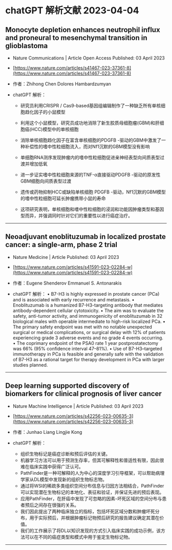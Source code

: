 # chatGPT 解析文献 2023-04-04 
## Monocyte depletion enhances neutrophil influx and proneural to mesenchymal transition in glioblastoma
 - Nature Communications | Article Open Access Published: 03 April 2023
 - [https://www.nature.com/articles/s41467-023-37361-8](https://www.nature.com/articles/s41467-023-37361-8)
 - 作者：Zhihong Chen Dolores Hambardzumyan

 - chatGPT 解析：

	- 研究员利用CRISPR / Cas9-based基因组编辑制作了一种缺乏所有单核细胞趋化因子的小鼠模型

	- 利用这个小鼠模型，研究员成功地消除了新生胶质母细胞瘤(GBM)和肝细胞癌(HCC)模型中的单核细胞

	- 消除单核细胞趋化因子在富含单核细胞的PDGFB -驱动的GBM中激发了一种补偿性的嗜中性粒细胞流入，而对Nf1沉默的GBM模型没有影响

	- 单细胞RNA测序发现肿瘤内的嗜中性粒细胞促进亲神经表型向间质表型过渡并增加低氧

	- 进一步证实嗜中性粒细胞来源的TNF-α直接驱动PDGFB -驱动的原发性GBM细胞向间质表型过渡

	- 遗传或药物抑制HCC或缺陷单核细胞 PDGFB -驱动，Nf1沉默的GBM模型的嗜中性粒细胞可延长肿瘤携带小鼠的寿命

	- 这项研究表明，单核细胞和嗜中性粒细胞的浸润和功能因肿瘤类型和基因型而异，并强调同时针对它们的重要性以进行癌症治疗。

-------------

## Neoadjuvant enoblituzumab in localized prostate cancer: a single-arm, phase 2 trial
 - Nature Medicine | Article Published: 03 April 2023
 - [https://www.nature.com/articles/s41591-023-02284-w](https://www.nature.com/articles/s41591-023-02284-w)
 - 作者：Eugene Shenderov Emmanuel S. Antonarakis

 - chatGPT 解析：
	• B7-H3 is highly expressed in prostate cancer (PCa) and is associated with early recurrence and metastasis.
	• Enoblituzumab is a humanized B7-H3-targeting antibody that mediates antibody-dependent cellular cytotoxicity.
	• The aim was to evaluate the safety, anti-tumor activity, and immunogenicity of enoblituzumab in 32 biological males with operable intermediate to high-risk localized PCa.
	• The primary safety endpoint was met with no notable unexpected surgical or medical complications, or surgical delay with 12% of patients experiencing grade 3 adverse events and no grade 4 events occurring.
	• The coprimary endpoint of the PSA0 rate 1 year postprostatectomy was 66% (95% confidence interval 47–81%).
	• Use of B7-H3–targeted immunotherapy in PCa is feasible and generally safe with the validation of B7-H3 as a rational target for therapy development in PCa with larger studies planned.

-------------

## Deep learning supported discovery of biomarkers for clinical prognosis of liver cancer
 - Nature Machine Intelligence | Article Published: 03 April 2023
 - [https://www.nature.com/articles/s42256-023-00635-3](https://www.nature.com/articles/s42256-023-00635-3)
 - 作者：Junhao Liang Lingjie Kong

 - chatGPT 解析：
	- 组织生物标记是癌症诊断和预后评估的关键。
	- 机器学习方法可以用于预测生存率，但其可解释性和普适性有限，因此很难在临床实践中获得广泛认可。
	- PathFinder是一种可解释的人为中心的深度学习引导框架，可以帮助病理学家从DL模型中发现新的组织生物标志物。
	- 通过将WSI的稀疏多类组织空间分布信息与归因方法相结合，PathFinder可以实现潜在生物标记的本地化、表征和验证，并保证先进的预后表现。
	- 应用PathFinder，在肝癌中发现了可忽略的因素-坏死区域的空间分布与患者预后之间存在很强的关系。
	- 我们因此提出了两种临床独立的指标，包括坏死区域分数和肿瘤坏死分布，用于实际预后，并根据肿瘤标记物预后研究的报告建议确定其潜在价值。
	- 我们的工作展示了将DL以知识发现的方式引入临床实践的成功示例，该方法可以在不同的癌症类型和模式中用于鉴定生物标记物。

-------------

